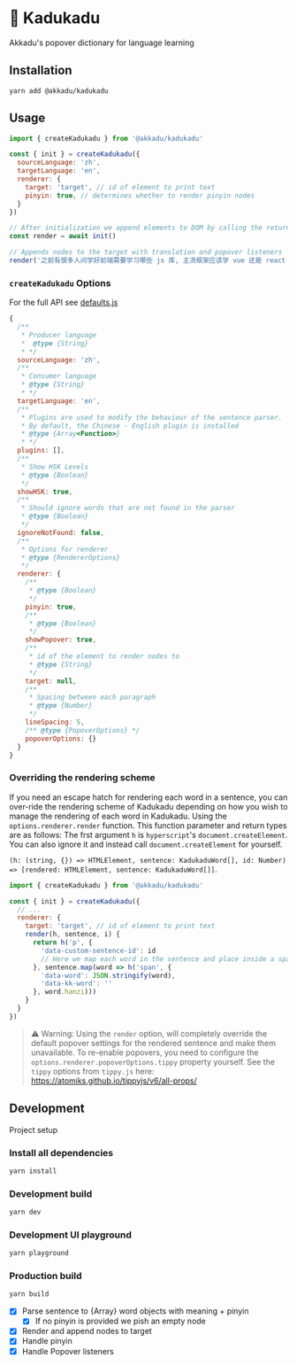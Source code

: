 # 🥮 Kadukadu
Akkadu's popover dictionary for language learning

## Installation
```
yarn add @akkadu/kadukadu
```

## Usage
```js
import { createKadukadu } from '@akkadu/kadukadu'

const { init } = createKadukadu({
  sourceLanguage: 'zh',
  targetLanguage: 'en',
  renderer: {
    target: 'target', // id of element to print text
    pinyin: true, // determines whether to render pinyin nodes
  }
})

// After initialization we append elements to DOM by calling the returned render function.
const render = await init()

// Appends nodes to the target with translation and popover listeners
render('之前有很多人问学好前端需要学习哪些 js 库, 主流框架应该学 vue 还是 react ? 针对这些问题, 笔者来说说自己的看法和学习总结.')
```

### `createKadukadu` Options
For the full API see [defaults.js](https://github.com/Akkadu/kadukadu/blob/main/src/utils/defaults.js)

```js
{
  /**
   * Producer language
   *  @type {String}
   * */
  sourceLanguage: 'zh',
  /**
   * Consumer language
   * @type {String}
   * */
  targetLanguage: 'en',
  /**
   * Plugins are used to modify the behaviour of the sentence parser.
   * By default, the Chinese - English plugin is installed
   * @type {Array<Function>}
   * */
  plugins: [],
  /**
   * Show HSK Levels
   * @type {Boolean}
   */
  showHSK: true,
  /**
   * Should ignore words that are not found in the parser
   * @type {Boolean}
   */
  ignoreNotFound: false,
  /**
   * Options for renderer
   * @type {RendererOptions}
   */
  renderer: {
    /**
     * @type {Boolean}
     */
    pinyin: true,
    /**
     * @type {Boolean}
     */
    showPopover: true,
    /**
     * id of the element to render nodes to
     * @type {String}
     */
    target: null,
    /**
     * Spacing between each paragraph
     * @type {Number}
     */
    lineSpacing: 5,
    /** @type {PopoverOptions} */
    popoverOptions: {}
  }
}
```
### Overriding the rendering scheme
If you need an escape hatch for rendering each word in a sentence, you can over-ride the rendering scheme of Kadukadu depending on how you wish to manage the rendering of each word in Kadukadu. Using the `options.renderer.render` function. This function parameter and return types are as follows: The frst argument `h` is `hyperscript`'s `document.createElement`. You can also ignore it and instead call `document.createElement` for yourself.

`(h: (string, {}) => HTMLElement, sentence: KadukaduWord[], id: Number) => [rendered: HTMLElement, sentence: KadukaduWord[]]`.
```js
import { createKadukadu } from '@akkadu/kadukadu'

const { init } = createKadukadu({
  // ...
  renderer: {
    target: 'target', // id of element to print text
    render(h, sentence, i) {
      return h('p', {
        'data-custom-sentence-id': id
        // Here we map each word in the sentence and place inside a span
      }, sentence.map(word => h('span', {
        'data-word': JSON.stringify(word),
        'data-kk-word': ''
      }, word.hanzi)))
    }
  }
})
```
> ⚠️ Warning: Using the `render` option, will completely override the default popover settings for the rendered sentence and make them unavailable. To re-enable popovers, you need to configure the `options.renderer.popoverOptions.tippy` property yourself. See the `tippy` options from `tippy.js` here: https://atomiks.github.io/tippyjs/v6/all-props/

## Development
Project setup
### Install all dependencies
```bash
yarn install
```
### Development build
```bash
yarn dev
```
### Development UI playground
```bash
yarn playground
```
### Production build
```bash
yarn build
```


- [x] Parse sentence to {Array} word objects with meaning + pinyin
  - [x] If no pinyin is provided we pish an empty node
- [x] Render and append nodes to target
- [x] Handle pinyin
- [x] Handle Popover listeners